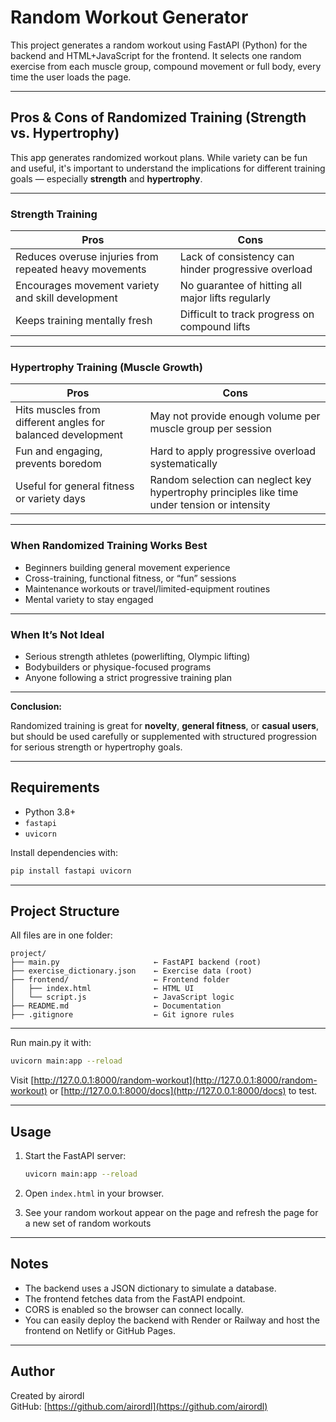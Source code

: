 #  Random Workout Generator

This project generates a random workout using FastAPI (Python) for the backend and HTML+JavaScript for the frontend.
It selects one random exercise from each muscle group, compound movement or full body, every time the user loads the page.


---
##  Pros & Cons of Randomized Training (Strength vs. Hypertrophy)

This app generates randomized workout plans. While variety can be fun and useful, it's important to understand the implications for different training goals — especially **strength** and **hypertrophy**.

---

###  Strength Training

|  Pros |  Cons |
|--------|---------|
| Reduces overuse injuries from repeated heavy movements | Lack of consistency can hinder progressive overload |
| Encourages movement variety and skill development | No guarantee of hitting all major lifts regularly |
| Keeps training mentally fresh | Difficult to track progress on compound lifts |

---

###  Hypertrophy Training (Muscle Growth)

|  Pros | Cons |
|--------|---------|
| Hits muscles from different angles for balanced development | May not provide enough volume per muscle group per session |
| Fun and engaging, prevents boredom | Hard to apply progressive overload systematically |
| Useful for general fitness or variety days | Random selection can neglect key hypertrophy principles like time under tension or intensity |

---

### When Randomized Training Works Best

-  Beginners building general movement experience
-  Cross-training, functional fitness, or “fun” sessions
-  Maintenance workouts or travel/limited-equipment routines
-  Mental variety to stay engaged

---

###  When It’s Not Ideal

-  Serious strength athletes (powerlifting, Olympic lifting)
-  Bodybuilders or physique-focused programs
-  Anyone following a strict progressive training plan

---

**Conclusion:**

Randomized training is great for **novelty**, **general fitness**, or **casual users**, but should be used carefully or supplemented with structured progression for serious strength or hypertrophy goals.

---

## Requirements

- Python 3.8+
- `fastapi`
- `uvicorn`

Install dependencies with:

```bash
pip install fastapi uvicorn
```

---

## Project Structure

All files are in one folder:

```
project/
├── main.py                     ← FastAPI backend (root)
├── exercise_dictionary.json    ← Exercise data (root)
├── frontend/                   ← Frontend folder
│   ├── index.html              ← HTML UI
│   └── script.js               ← JavaScript logic
├── README.md                   ← Documentation
├── .gitignore                  ← Git ignore rules

```

---

Run main.py it with:

```bash
uvicorn main:app --reload
```

Visit [http://127.0.0.1:8000/random-workout](http://127.0.0.1:8000/random-workout) or [http://127.0.0.1:8000/docs](http://127.0.0.1:8000/docs) to test.

---

## Usage

1. Start the FastAPI server:
   ```bash
   uvicorn main:app --reload
   ```

2. Open `index.html` in your browser.

3. See your random workout appear on the page and refresh the page for a new set of random workouts

---

##  Notes

- The backend uses a JSON dictionary to simulate a database.
- The frontend fetches data from the FastAPI endpoint.
- CORS is enabled so the browser can connect locally.
- You can easily deploy the backend with Render or Railway and host the frontend on Netlify or GitHub Pages.

---

##  Author

Created by airordl  
GitHub: [https://github.com/airordl](https://github.com/airordl)

